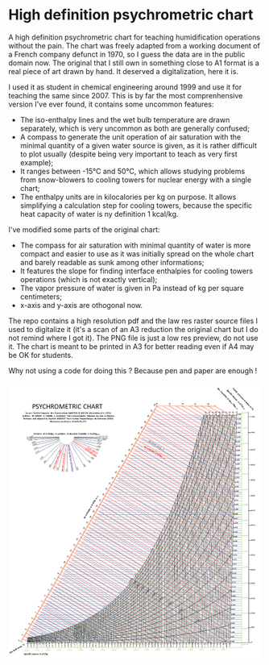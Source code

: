 # High definition psychrometric chart
A high definition psychrometric chart for teaching humidification operations without the pain. The chart was freely adapted from a working document of a French company defunct in 1970, so I guess the data are in the public domain now. The original that I still own in something close to A1 format is a real piece of art drawn by hand. It deserved a digitalization, here it is.

I used it as student in chemical engineering around 1999 and use it for teaching the same since 2007. This is by far the most comprenhensive version I've ever found, it contains some uncommon features:
- The iso-enthalpy lines and the wet bulb temperature are drawn separately, which is very uncommon as both are generally confused;
- A compass to generate the unit operation of air saturation with the minimal quantity of a given water source is given, as it is rather difficult to plot usually (despite being very important to teach as very first example);
- It ranges between -15°C and 50°C, which allows studying problems from snow-blowers to cooling towers for nuclear energy with a single chart;
- The enthalpy units are in kilocalories per kg on purpose. It allows simplifying a calculation step for cooling towers, because the specific heat capacity of water is ny definition 1 kcal/kg.

 I've modified some parts of the original chart:
 - The compass for air saturation with minimal quantity of water is more compact and easier to use as it was initially spread on the whole chart and barely readable as sunk among other informations;
 - It features the slope for finding interface enthalpies for cooling towers operations (which is not exactly vertical);
 - The vapor pressure of water is given in Pa instead of kg per square centimeters;
 - x-axis and y-axis are othogonal now.

The repo contains a high resolution pdf and the law res raster source files I used to digitalize it (it's a scan of an A3 reduction the original chart but I do not remind where I got it). The PNG file is just a low res preview, do not use it. The chart is meant to be printed in A3 for better reading even if A4 may be OK for students. 

Why not using a code for doing this ? Because pen and paper are enough !

![](/Psychrometric_chart.png)
